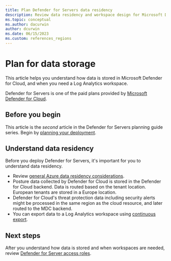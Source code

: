 ```yaml
---
title: Plan Defender for Servers data residency
description: Review data residency and workspace design for Microsoft Defender for Servers.
ms.topic: conceptual
ms.author: dacurwin
author: dcurwin
ms.date: 06/15/2023
ms.custom: references_regions
---
```

# Plan for data storage

This article helps you understand how data is stored in Microsoft Defender for Cloud, and when you need a Log Analytics workspace.

Defender for Servers is one of the paid plans provided by [Microsoft Defender for Cloud](defender-for-cloud-introduction.md).

## Before you begin

This article is the *second* article in the Defender for Servers planning guide series. Begin by [planning your deployment](plan-defender-for-servers.md).

## Understand data residency

Before you deploy Defender for Servers, it's important for you to understand data residency.

- Review [general Azure data residency considerations](https://azure.microsoft.com/blog/making-your-data-residency-choices-easier-with-azure/).
- Posture data collected by Defender for Cloud is stored in the Defender for Cloud backend. Data is routed based on the tenant location. European tenants are stored in a Europe location.
- Defender for Cloud's threat protection data including security alerts might be processed in the same region as the cloud resource, and later routed to the MDC backend.
- You can export data to a Log Analytics workspace using [continuous export](continuous-export.md).




## Next steps

After you understand how data is stored and when workspaces are needed, review [Defender for Server access roles](plan-defender-for-servers-roles.md).
